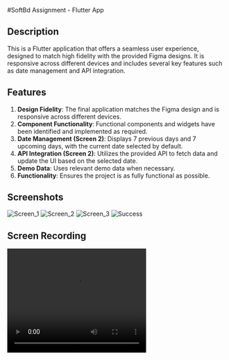 #SoftBd Assignment - Flutter App

## Description
This is a Flutter application that offers a seamless user experience, designed to match high fidelity with the provided Figma designs. It is responsive across different devices and includes several key features such as date management and API integration.

## Features
1. **Design Fidelity**: The final application matches the Figma design and is responsive across different devices.
2. **Component Functionality**: Functional components and widgets have been identified and implemented as required.
3. **Date Management (Screen 2)**: Displays 7 previous days and 7 upcoming days, with the current date selected by default.
4. **API Integration (Screen 2)**: Utilizes the provided API to fetch data and update the UI based on the selected date.
5. **Demo Data**: Uses relevant demo data when necessary.
6. **Functionality**: Ensures the project is as fully functional as possible.

## Screenshots

![Screen_1](app_recordings/screen1.png)
![Screen_2](app_recordings/screen2.png)
![Screen_3](app_recordings/screen3.png)
![Success](app_recordings/success.png)

## Screen Recording

<video width="320" height="240" controls>
  <source src="app_recordings/app_recording.mp4" type="video/mp4">
  Your browser does not support the video tag.
</video>

